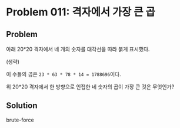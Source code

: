 # Problem 011: 격자에서 가장 큰 곱

## Problem

아래 20*20 격자에서 네 개의 숫자를 대각선을 따라 붉게 표시했다.

(생략)

이 수들의 곱은 `23 * 63 * 78 * 14 = 1788696`이다.

위 20*20 격자에서 한 방향으로 인접한 네 숫자의 곱이 가장 큰 것은 무엇인가?

## Solution

brute-force